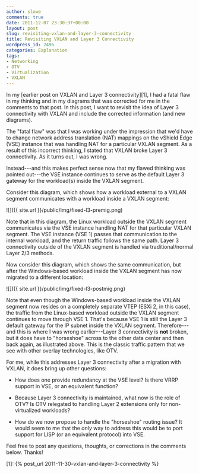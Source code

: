 ```yaml
---
author: slowe
comments: true
date: 2011-12-07 23:30:37+00:00
layout: post
slug: revisiting-vxlan-and-layer-3-connectivity
title: Revisiting VXLAN and Layer 3 Connectivity
wordpress_id: 2496
categories: Explanation
tags:
- Networking
- OTV
- Virtualization
- VXLAN
---
```


In my [earlier post on VXLAN and Layer 3 connectivity][1], I had a fatal flaw in my thinking and in my diagrams that was corrected for me in the comments to that post. In this post, I want to revisit the idea of Layer 3 connectivity with VXLAN and include the corrected information (and new diagrams).

The "fatal flaw" was that I was working under the impression that we'd have to change network address translation (NAT) mappings on the vShield Edge (VSE) instance that was handling NAT for a particular VXLAN segment. As a result of this incorrect thinking, I stated that VXLAN broke Layer 3 connectivity. As it turns out, I was wrong.

Instead---and this makes perfect sense now that my flawed thinking was pointed out---the VSE instance continues to serve as the default Layer 3 gateway for the workload(s) inside the VXLAN segment.

Consider this diagram, which shows how a workload external to a VXLAN segment communicates with a workload inside a VXLAN segment:

![]({{ site.url }}/public/img/fixed-l3-premig.png)

Note that in this diagram, the Linux workload outside the VXLAN segment communicates via the VSE instance handling NAT for that particular VXLAN segment. The VSE instance (VSE 1) passes that communication to the internal workload, and the return traffic follows the same path. Layer 3 connectivity outside of the VXLAN segment is handled via traditional/normal Layer 2/3 methods.

Now consider this diagram, which shows the same communication, but after the Windows-based workload inside the VXLAN segment has now migrated to a different location:

![]({{ site.url }}/public/img/fixed-l3-postmig.png)

Note that even though the Windows-based workload inside the VXLAN segment now resides on a completely separate VTEP (ESXi 2, in this case), the traffic from the Linux-based workload outside the VXLAN segment continues to move through VSE 1. That's because VSE 1 is still the Layer 3 default gateway for the IP subnet inside the VXLAN segment. Therefore---and this is where I was wrong earlier---Layer 3 connectivity is **not** broken, but it does have to "horseshoe" across to the other data center and then back again, as illustrated above. This is the classic traffic pattern that we see with other overlay technologies, like OTV.

For me, while this addresses Layer 3 connectivity after a migration with VXLAN, it does bring up other questions:

* How does one provide redundancy at the VSE level? Is there VRRP support in VSE, or an equivalent function?

* Because Layer 3 connectivity is maintained, what now is the role of OTV? Is OTV relegated to handling Layer 2 extensions only for non-virtualized workloads?

* How do we now propose to handle the "horseshoe" routing issue? It would seem to me that the _only_ way to address this would be to port support for LISP (or an equivalent protocol) into VSE.

Feel free to post any questions, thoughts, or corrections in the comments below. Thanks!

[1]: {% post_url 2011-11-30-vxlan-and-layer-3-connectivity %}
